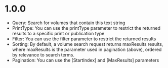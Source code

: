 # 1.0.0

* Query: Search for volumes that contain this text string
* PrintType: You can use the printType parameter to restrict the returned results to a specific print or publication type
* Filter: You can use the filter parameter to restrict the returned results
* Sorting: By default, a volume search request returns maxResults results, where maxResults is the parameter used in pagination (above), ordered by relevance to search terms.
* Pagination: You can use the [StartIndex] and [MaxResults] parameters
